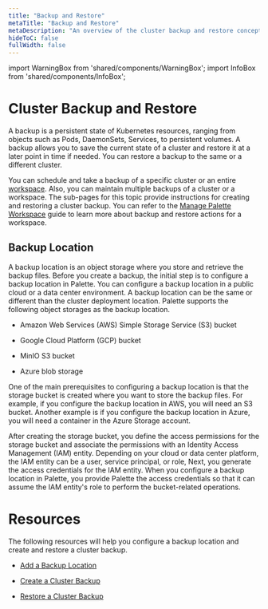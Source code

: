 ```yaml
---
title: "Backup and Restore"
metaTitle: "Backup and Restore"
metaDescription: "An overview of the cluster backup and restore concepts."
hideToC: false
fullWidth: false
---
```



import WarningBox from 'shared/components/WarningBox';
import InfoBox from 'shared/components/InfoBox';


# Cluster Backup and Restore

A backup is a persistent state of Kubernetes resources, ranging from objects such as Pods, DaemonSets, Services, to persistent volumes. A backup allows you to save the current state of a cluster and restore it at a later point in time if needed. You can restore a backup to the same or a different cluster. 


You can schedule and take a backup of a specific cluster or an entire [workspace](/workspace). Also, you can maintain multiple backups of a cluster or a workspace. The sub-pages for this topic provide instructions for creating and restoring a cluster backup. You can refer to the [Manage Palette Workspace](/workspace/workload-features#managepaletteworkspace) guide to learn more about backup and restore actions for a workspace. 
<br />

## Backup Location

A backup location is an object storage where you store and retrieve the backup files. Before you create a backup, the initial step is to configure a backup location in Palette. You can configure a backup location in a public cloud or a data center environment. A backup location can be the same or different than the cluster deployment location. Palette supports the following object storages as the backup location.

- Amazon Web Services (AWS) Simple Storage Service (S3) bucket

- Google Cloud Platform (GCP) bucket

- MinIO S3 bucket

- Azure blob storage

One of the main prerequisites to configuring a backup location is that the storage bucket is created where you want to store the backup files. For example, if you configure the backup location in AWS, you will need an S3 bucket. Another example is if you configure the backup location in Azure, you will need a container in the Azure Storage account.

After creating the storage bucket, you define the access permissions for the storage bucket and associate the permissions with an Identity Access Management (IAM) entity. Depending on your cloud or data center platform, the IAM entity can be a user, service principal, or role,  Next, you generate the access credentials for the IAM entity. When you configure a backup location in Palette, you provide Palette the access credentials so that it can assume the IAM entity's role to perform the bucket-related operations.  


# Resources
The following resources will help you configure a backup location and create and restore a cluster backup.
<br />

- [Add a Backup Location](/clusters/cluster-management/backup-restore/add-backup-location)


- [Create a Cluster Backup](/clusters/cluster-management/backup-restore/create-backup)


- [Restore a Cluster Backup](/clusters/cluster-management/backup-restore/restore-backup)
